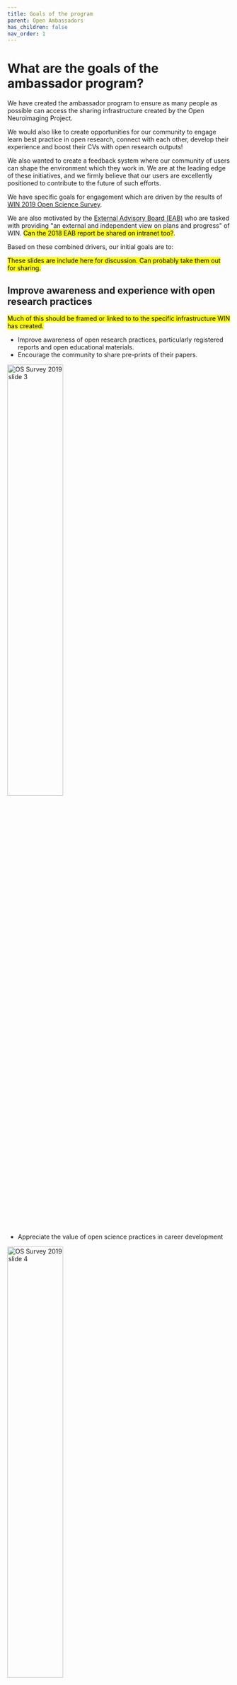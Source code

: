 ```yaml
---
title: Goals of the program
parent: Open Ambassadors
has_children: false
nav_order: 1
---
```


# What are the goals of the ambassador program?
We have created the ambassador program to ensure as many people as possible can access the sharing infrastructure created by the Open Neuroimaging Project.

We would also like to create opportunities for our community to engage learn best practice in open research, connect with each other, develop their experience and boost their CVs with open research outputs!

We also wanted to create a feedback system where our community of users can shape the environment which they work in. We are at the leading edge of these initiatives, and we firmly believe that our users are excellently positioned to contribute to the future of such efforts.

We have specific goals for engagement which are driven by the results of [WIN 2019 Open Science Survey](https://sharepoint.nexus.ox.ac.uk/sites/NDCN/FMRIB/SitePages/WIN%20Survey%20Results%202019.aspx).

We are also motivated by the [External Advisory Board (EAB)](https://sharepoint.nexus.ox.ac.uk/sites/NDCN/FMRIB/Shared%20Documents/EAB_TOR.pdf#search=external%20review%20board) who are tasked with providing "an external and independent view on plans and progress" of WIN. <mark> Can the 2018 EAB report be shared on intranet too?</mark>.

Based on these combined drivers, our initial goals are to:

<mark>These slides are include here for discussion. Can probably take them out for sharing.</mark>

## Improve awareness and experience with open research practices

<mark>Much of this should be framed or linked to to the specific infrastructure WIN has created.</mark>

- Improve awareness of open research practices, particularly registered reports and open educational materials.
- Encourage the community to share pre-prints of their papers.

<img src="https://github.com/cassgvp/WIN-Open-Neuroimaging-Community/blob/master/images/open-science-survey-results/Slide3.jpg" alt="OS Survey 2019 slide 3" width="50%" height="50%">

- Appreciate the value of open science practices in career development

<img src="https://github.com/cassgvp/WIN-Open-Neuroimaging-Community/blob/master/images/open-science-survey-results/Slide4.jpg" alt="OS Survey 2019 slide 4"  width="50%" height="50%">

- Appreciate the value of open sharing of code.
- Encourage the community to realise the value of sharing data within the current limits of our [open data policy](OpenData.md), and equip them with the tools and knowledge to do so.

<img src="https://github.com/cassgvp/WIN-Open-Neuroimaging-Community/blob/master/images/open-science-survey-results/Slide5.jpg" alt="OS Survey 2019 slide 5"  width="50%" height="50%">

## Reduce barriers to engaging in open research practices

- Devise and promote positive incentives for open research within WIN.
- Clarify and communicate legal and ethical obligations fo data sharing.
- Promote and train the community to use the newly developed WIN Open Infrastructure for sharing [data](OpenData.md), [experimental paradigms](OpenParadigms.md), [acquisition protocols](OpenProtocols.md) and [analysis tools](OpenTools.md)

<img src="https://github.com/cassgvp/WIN-Open-Neuroimaging-Community/blob/master/images/open-science-survey-results/Slide6.jpg" alt="OS Survey 2019 slide 6"  width="50%" height="50%">

<img src="https://github.com/cassgvp/WIN-Open-Neuroimaging-Community/blob/master/images/open-science-survey-results/Slide7.jpg" alt="OS Survey 2019 slide 7"  width="50%" height="50%">

## Create and share documentation
- Empower the community to learn together as we explore these topics, and share their knowledge on this repository <mark>update when moved</mark> in the form of written documentation.
- Hold in-person and online training workshops and "hacks" where we can learn together and create documentation.

<img src="https://github.com/cassgvp/WIN-Open-Neuroimaging-Community/blob/master/images/open-science-survey-results/Slide8.jpg" alt="OS Survey 2019 slide 8"  width="50%" height="50%">
